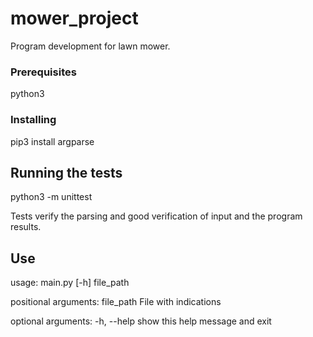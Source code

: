 # mower_project

Program development for lawn mower.

### Prerequisites

python3

### Installing

pip3 install argparse

## Running the tests

python3 -m unittest

Tests verify the parsing and good verification of input and the program results.

## Use

usage: main.py [-h] file_path

positional arguments:
  file_path   File with indications

optional arguments:
  -h, --help  show this help message and exit
